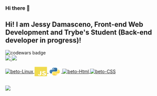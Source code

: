 ### Hi there 👋

## Hi! I am Jessy Damasceno, Front-end Web Development and Trybe's Student (Back-end developer in progress)!

<img src="https://www.codewars.com/users/jessybass/badges/large" alt="codewars badge" />

<div>
  <a href="https://github.com/jessy-damasceno">
  <img height="180em" src="https://github-readme-stats.vercel.app/api?username=jessy-damasceno&show_icons=true&include_all_commits=true&count_private=true"/>
  <img height="180em" src="https://github-readme-stats.vercel.app/api/top-langs/?username=jessy-damasceno&layout=compact&langs_count=7"/>
</div>
<div style="display: inline_block"><br>
  <img align="center" alt="beto-Linux" height="30" width="40" src="https://cdn.jsdelivr.net/gh/devicons/devicon/icons/linux/linux-original.svg">
  <img align="center" alt="beto-Js" height="30" width="40" src="https://raw.githubusercontent.com/devicons/devicon/master/icons/javascript/javascript-plain.svg">
  <img align="center" alt="beto-Python" height="30" width="40" src="https://raw.githubusercontent.com/devicons/devicon/master/icons/python/python-original.svg">
  <img align="center" alt="beto-Html" height="30" width="40" src="https://cdn.jsdelivr.net/gh/devicons/devicon/icons/html5/html5-original-wordmark.svg">
  <img align="center" alt="beto-CSS" height="30" width="40" src="https://cdn.jsdelivr.net/gh/devicons/devicon/icons/css3/css3-original.svg">

</div>
  
  ##
 
<div> 
  <a href="https://www.linkedin.com/in/jessy-damasceno/" target="_blank"><img src="https://img.shields.io/badge/-LinkedIn-%230077B5?style=for-the-badge&logo=linkedin&logoColor=white" target="_blank"></a> 
</div>


<!--
**jessy-damasceno/jessy-damasceno** is a ✨ _special_ ✨ repository because its `README.md` (this file) appears on your GitHub profile.

Here are some ideas to get you started:

- 🔭 I’m currently working on ...
- 🌱 I’m currently learning ...
- 👯 I’m looking to collaborate on ...
- 🤔 I’m looking for help with ...
- 💬 Ask me about ...
- 📫 How to reach me: ...
- 😄 Pronouns: ...
- ⚡ Fun fact: ...
-->
